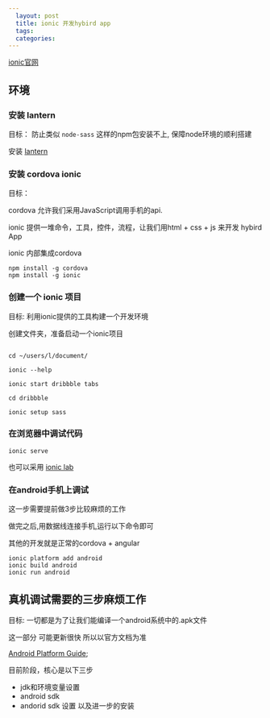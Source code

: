 ```yaml
---
  layout: post
  title: ionic 开发hybird app
  tags:
  categories:
---
```


[ionic官网](http://ionicframework.com/)

## 环境

###  安装 lantern

目标： 防止类似 `node-sass` 这样的npm包安装不上, 保障node环境的顺利搭建

安装 [lantern](https://github.com/getlantern/lantern)


###  安装 cordova   ionic

目标：

cordova 允许我们采用JavaScript调用手机的api.  

ionic 提供一堆命令，工具，控件，流程，让我们用html + css + js 来开发 hybird App

ionic 内部集成cordova

```shell
npm install -g cordova
npm install -g ionic
```

### 创建一个 ionic 项目

目标:  利用ionic提供的工具构建一个开发环境

创建文件夹，准备启动一个ionic项目

```shell

cd ~/users/l/document/

ionic --help

ionic start dribbble tabs

cd dribbble

ionic setup sass

```

###  在浏览器中调试代码

```shell
ionic serve
```

也可以采用 [ionic lab](http://lab.ionic.io/)


### 在android手机上调试

这一步需要提前做3步比较麻烦的工作

做完之后,用数据线连接手机,运行以下命令即可

其他的开发就是正常的cordova + angular

```shell
ionic platform add android
ionic build android
ionic run android
```


## 真机调试需要的三步麻烦工作

目标: 一切都是为了让我们能编译一个android系统中的.apk文件

这一部分 可能更新很快 所以以官方文档为准

[Android Platform Guide](http://cordova.apache.org/docs/en/latest/guide/platforms/android/index.html);

目前阶段，核心是以下三步

* jdk和环境变量设置
* android sdk
* andorid sdk 设置 以及进一步的安装

